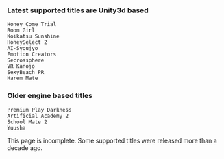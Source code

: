 ### Latest supported titles are Unity3d based

    Honey Come Trial
    Room Girl
    Koikatsu Sunshine
    HoneySelect 2
    AI-Syoujyo
    Emotion Creators
    Secrossphere
    VR Kanojo
    SexyBeach PR
    Harem Mate

### Older engine based titles

    Premium Play Darkness
    Artificial Academy 2
    School Mate 2
    Yuusha

This page is incomplete. Some supported titles were released more than a decade ago.